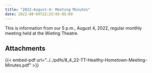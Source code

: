 ```yaml
---
title: "2022-August-4: Meeting Minutes"
date: 2022-08-04T22:23:03-05:00
---
```

This is information from our 5 p.m., August 4, 2022, regular monthly meeting held at the Wieting Theatre. 
 
## Attachments

{{< embed-pdf url="../../pdfs/8_4_22-TT-Healthy-Hometown-Meeting-Minutes.pdf" >}}
